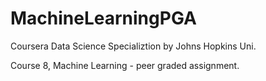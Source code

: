 # MachineLearningPGA

Coursera Data Science Specializtion by Johns Hopkins Uni.

Course 8, Machine Learning - peer graded assignment.
